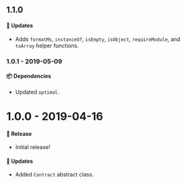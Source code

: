 ## 1.1.0

#### 🚀 Updates

- Adds `formatMs`, `instanceOf`, `isEmpty`, `isObject`, `requireModule`, and `toArray` helper
  functions.

### 1.0.1 - 2019-05-09

#### 📦 Dependencies

- Updated `optimal`.

# 1.0.0 - 2019-04-16

#### 🎉 Release

- Initial release!

#### 🚀 Updates

- Added `Contract` abstract class.

